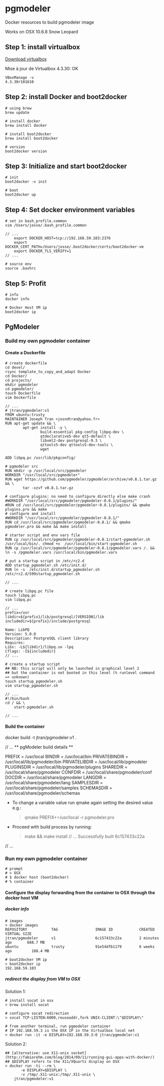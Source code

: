 # pgmodeler
Docker resources to build pgmodeler image

Works on OSX 10.6.8 Snow Leopard

## Step 1: install virtualbox

[Download virtualbox](https://www.virtualbox.org/wiki/Downloads)

Mise à jour de Virtualbox 4.3.30: OK

```
VBoxManage -v
4.3.30r101610

```

## Step 2: install Docker and boot2docker

```
# using brew
brew update

# install docker
brew install docker

# install boot2docker
brew install boot2docker

# version
boot2docker version

```

## Step 3: Initialize and start boot2docker

```
# init
boot2docker -v init

# boot
boot2docker up

```

## Step 4: Set docker environment variables

```
# set in bash_profile.common
vim /Users/josse/.bash_profile.common

// ...
    export DOCKER_HOST=tcp://192.168.59.103:2376
    export DOCKER_CERT_PATH=/Users/josse/.boot2docker/certs/boot2docker-vm
    export DOCKER_TLS_VERIFY=1
// ...

# source env
source .bashrc 

```

## Step 5: Profit

```
# info
docker info

# Docker Host VM ip
boot2docker ip

```

## PgModeler

### Build my own pgmodeler container

#### Create a Dockerfile

```
# create dockerfile
cd devel/
rsync template_to_copy_and_adapt Docker
cd Docker/
cd projects/
mkdir pgmodeler
cd pgmodeler/
touch Dockerfile
vim Dockerfile

// ...
# jtran/pgmodeler:v1
FROM ubuntu:trusty
MAINTAINER Joseph Tran <josndtran@yahoo.fr>
RUN apt-get update && \
        apt-get install -y \
                build-essential pkg-config libpq-dev \
                qtdeclarative5-dev qt5-default \
                libxml2-dev postgresql-9.3 \
                qttools5-dev qttools5-dev-tools \
                wget

ADD libpq.pc /usr/lib/pkgconfig/

# pgmodeler src
RUN mkdir -p /usr/local/src/pgmodeler
WORKDIR "/usr/local/src/pgmodeler"
RUN wget https://github.com/pgmodeler/pgmodeler/archive/v0.8.1.tar.gz && \
        tar -xzvf v0.8.1.tar.gz

# configure plugins: no need to configure directly else make crash
#WORKDIR "/usr/local/src/pgmodeler/pgmodeler-0.8.1/plugins/"
#RUN cd /usr/local/src/pgmodeler/pgmodeler-0.8.1/plugins/ && qmake plugins.pro && make
# configure and install
#WORKDIR "/usr/local/src/pgmodeler/pgmodeler-0.8.1/"
RUN cd /usr/local/src/pgmodeler/pgmodeler-0.8.1/ && qmake pgmodeler.pro && make && make install

# starter script and env vars file
RUN cp /usr/local/src/pgmodeler/pgmodeler-0.8.1/start-pgmodeler.sh /usr/local/bin/. chmod +x  /usr/local/bin/start-pgmodeler.sh
RUN cp /usr/local/src/pgmodeler/pgmodeler-0.8.1/pgmodeler.vars /. && ln -s /pgmodeler.vars /usr/local/bin/pgmodeler.vars

# put a startup script in /etc/rc2.d
ADD startup_pgmodeler.sh /etc/init.d/
RUN ln -s  /etc/init.d/startup_pgmodeler.sh /etc/rc2.d/S99startup_pgmodeler.sh

// ...

# create libpq.pc file
touch libpq.pc
vim libpq.pc

// ...
prefix=/usr
libdir=${prefix}/lib/postgresql/[VERSION]/lib
includedir=${prefix}/include/postgresql

Name: LibPQ
Version: 5.0.0
Description: PostgreSQL client library
Requires:
Libs: -L${libdir}/libpq.so -lpq
Cflags: -I${includedir}
// ...

# create a startup script
## NB: this script will only be launched in graphical level 2
## but the container is not booted in this level (% runlevel command => unknown)
touch startup_pgmodeler.sh
vim startup_pgmodeler.sh
 
// ...
#!/bin/bash
cd / && \
    start-pgmodeler.sh    

// ...

```

#### Build the container
docker build -t jtran/pgmodeler:v1 .

// ...
** pgModeler build details ** 
 
  PREFIX        = /usr/local 
  BINDIR        = /usr/local/bin 
  PRIVATEBINDIR = /usr/local/lib/pgmodeler/bin 
  PRIVATELIBDIR = /usr/local/lib/pgmodeler 
  PLUGINSDIR    = /usr/local/lib/pgmodeler/plugins 
  SHAREDIR      = /usr/local/share/pgmodeler 
  CONFDIR       = /usr/local/share/pgmodeler/conf 
  DOCDIR        = /usr/local/share/pgmodeler 
  LANGDIR       = /usr/local/share/pgmodeler/lang 
  SAMPLESDIR    = /usr/local/share/pgmodeler/samples 
  SCHEMASDIR    = /usr/local/share/pgmodeler/schemas 
 
* To change a variable value run qmake again setting the desired value e.g.: 
  > qmake PREFIX+=/usr/local -r pgmodeler.pro 
 
* Proceed with build process by running: 
  >  make && make install 
// ...
Successfully built 6c157433c22a

// ...

### Run my own pgmodeler container

``` 
# prompt
# > OSX
# $ docker host (boot2docker)
# % container
```

#### Configure the display forwarding from the container to OSX through the docker host VM

##### docker info

```
# images
> docker images
REPOSITORY           TAG                 IMAGE ID            CREATED             VIRTUAL SIZE
jtran/pgmodeler      v1                  6c157433c22a        2 minutes ago       688.7 MB
ubuntu               trusty              91e54dfb1179        6 weeks ago         188.4 MB

# boot2docker VM ip
> boot2docker ip
192.168.59.103

```

##### redirect the display from VM to OSX

Solution 1:

```
# install socat in osx
> brew install socat
 
# configure socat redirection
> socat TCP-LISTEN:6000,reuseaddr,fork UNIX-CLIENT:\"$DISPLAY\"

# from another terminal, run pgmodeler container
# IP 192.168.59.3 is the OSX IP in the Virtualbox local net
> docker run -it -e DISPLAY=192.168.59.3:0 jtran/pgmodeler:v1

```

Solution 2:

```
## [alternative: use X11-unix socket](http://fabiorehm.com/blog/2014/09/11/running-gui-apps-with-docker/)
## $DISPLAY refers to the X11/XQuartz display on OSX 
> docker run -ti --rm \
       -e DISPLAY=$DISPLAY \
       -v /tmp/.X11-unix:/tmp/.X11-unix \
	jtran/pgmodeler:v1
	

```
